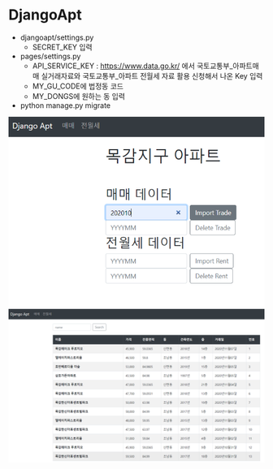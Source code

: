 # DjangoApt

* djangoapt/settings.py
  * SECRET_KEY 입력
* pages/settings.py
  * API_SERVICE_KEY : https://www.data.go.kr/ 에서 국토교통부_아파트매매 실거래자료와 국토교통부_아파트 전월세 자료 활용 신청해서 나온 Key 입력
  * MY_GU_CODE에 법정동 코드
  * MY_DONGS에 원하는 동 입력
* python manage.py migrate

![Alt text](doc/DjangoAptImport.png "Import")
![Alt text](doc/DjangoAptList.png?raw=true "List")